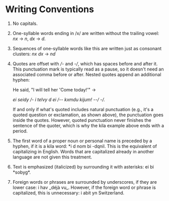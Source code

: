# Writing Conventions

1. No capitals.
1. One-syllable words ending in /x/ are written without the trailing vowel: *nx* &rarr; *n*, *dx* &rarr; *d*.
1. Sequences of one-syllable words like this are written just as consonant clusters: *nx dx* &rarr; *nd*
1. Quotes are offset with */-* and *-/*, which has spaces before and after it. This punctuation mark is typically read as a pause, so it doesn't need an associated comma before or after. Nested quotes append an additional hyphen:

    He said, "I will tell her 'Come today!'" &rarr;

    *ei seidy /- i telvy d ei /-- kxmdu kijum! --/ -/.*
    
    If and only if what's quoted includes natural punctuation (e.g., it's a quoted question or exclamation, as shown above), the punctuation goes inside the quotes. However, quoted punctuation never finishes the sentence of the quoter, which is why the kila example above ends with a period.

1. The first word of a proper noun or personal name is preceded by a hyphen, if it is a kila word: *i d nom bi -dqnil. This is the equivalent of capitalizing in English. Words that are capitalized already in another language are not given this treatment.

1. Text is emphasized (italicized) by surrounding it with asterisks: ei bi \*sobyg\*.

1. Foreign words or phrases are surrounded by underscores, if they are lower case: i hav \_déjà vu\_. However, if the foreign word or phrase is capitalized, this is unnecessary: i abit yn Switzerland.
